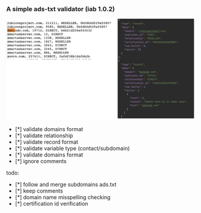 ### A simple ads-txt validator (iab 1.0.2)

![Convert](docs/conver.png)

- [*] validate domains format
- [*] validate relationship
- [*] validate record format
- [*] validate variable type (contact/subdomain)
- [*] validate domains format
- [*] ignore comments

todo:

- [*] follow and merge subdomains ads.txt
- [*] keep comments
- [*] domain name misspelling checking
- [*] certification id verification